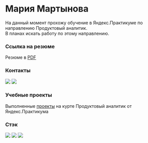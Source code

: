 # Мария Мартынова

На данный момент прохожу обучение в Яндекс.Практикуме по направлению Продуктовый аналитик.  
В планах искать работу по этому направлению.

### Ссылка на резюме
Резюме в [PDF](https://drive.google.com/file/d/1qrHWcTAiee2MUxgCdFE8bmWdX0I-8opd/view?usp=share_link)
### Контакты
[<img src="https://img.shields.io/badge/mail-2CA5E0?style=for-the-badge&logo=maildotru&logoColor=white">](<ma.martynova@mail.ru>)
[<img src="https://img.shields.io/badge/Telegram-2CA5E0?style=for-the-badge&logo=telegram&logoColor=white">](https://t.me/mart_mari) 
### Учебные проекты
Выполненные [проекты](https://github.com/mar-mari/DA-pet-projects) на курте Продуктовый аналитик от Яндекс.Практикума
### Стэк

<img src="https://img.shields.io/badge/PostgreSQL-FFFFF0?style=for-the-badge&logo=postgresql&logoColor=black"/> <img src="https://img.shields.io/badge/dbeaver-382923?style=for-the-badge&logo=dbeaver&logoColor=white"> <img src="https://img.shields.io/badge/DataLens-FFFFF0?style=for-the-badge&logo=НАЗВАНИЕ ЛОГОТИПА&logoColor=ЦВЕТ ЛОГОТИПА"/>





<!---
mar-mari/mar-mari is a ✨ special ✨ repository because its `README.md` (this file) appears on your GitHub profile.
You can click the Preview link to take a look at your changes.
--->
